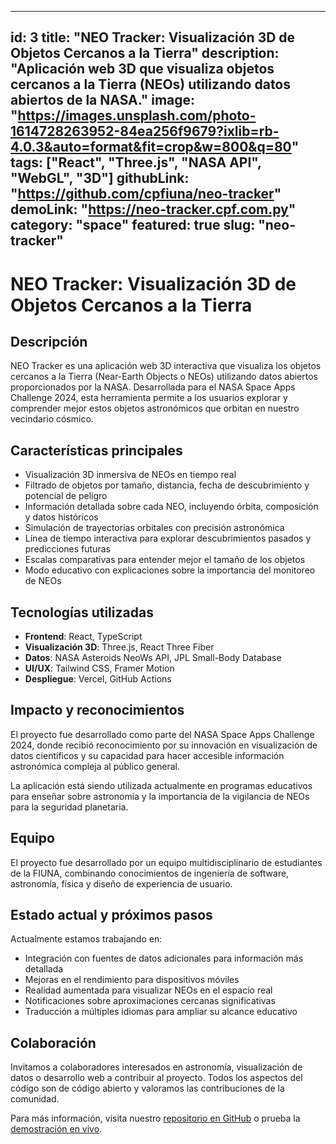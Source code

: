 
---
id: 3
title: "NEO Tracker: Visualización 3D de Objetos Cercanos a la Tierra"
description: "Aplicación web 3D que visualiza objetos cercanos a la Tierra (NEOs) utilizando datos abiertos de la NASA."
image: "https://images.unsplash.com/photo-1614728263952-84ea256f9679?ixlib=rb-4.0.3&auto=format&fit=crop&w=800&q=80"
tags: ["React", "Three.js", "NASA API", "WebGL", "3D"]
githubLink: "https://github.com/cpfiuna/neo-tracker"
demoLink: "https://neo-tracker.cpf.com.py"
category: "space"
featured: true
slug: "neo-tracker"
---

# NEO Tracker: Visualización 3D de Objetos Cercanos a la Tierra

## Descripción

NEO Tracker es una aplicación web 3D interactiva que visualiza los objetos cercanos a la Tierra (Near-Earth Objects o NEOs) utilizando datos abiertos proporcionados por la NASA. Desarrollada para el NASA Space Apps Challenge 2024, esta herramienta permite a los usuarios explorar y comprender mejor estos objetos astronómicos que orbitan en nuestro vecindario cósmico.

## Características principales

- Visualización 3D inmersiva de NEOs en tiempo real
- Filtrado de objetos por tamaño, distancia, fecha de descubrimiento y potencial de peligro
- Información detallada sobre cada NEO, incluyendo órbita, composición y datos históricos
- Simulación de trayectorias orbitales con precisión astronómica
- Línea de tiempo interactiva para explorar descubrimientos pasados y predicciones futuras
- Escalas comparativas para entender mejor el tamaño de los objetos
- Modo educativo con explicaciones sobre la importancia del monitoreo de NEOs

## Tecnologías utilizadas

- **Frontend**: React, TypeScript
- **Visualización 3D**: Three.js, React Three Fiber
- **Datos**: NASA Asteroids NeoWs API, JPL Small-Body Database
- **UI/UX**: Tailwind CSS, Framer Motion
- **Despliegue**: Vercel, GitHub Actions

## Impacto y reconocimientos

El proyecto fue desarrollado como parte del NASA Space Apps Challenge 2024, donde recibió reconocimiento por su innovación en visualización de datos científicos y su capacidad para hacer accesible información astronómica compleja al público general.

La aplicación está siendo utilizada actualmente en programas educativos para enseñar sobre astronomía y la importancia de la vigilancia de NEOs para la seguridad planetaria.

## Equipo

El proyecto fue desarrollado por un equipo multidisciplinario de estudiantes de la FIUNA, combinando conocimientos de ingeniería de software, astronomía, física y diseño de experiencia de usuario.

## Estado actual y próximos pasos

Actualmente estamos trabajando en:

- Integración con fuentes de datos adicionales para información más detallada
- Mejoras en el rendimiento para dispositivos móviles
- Realidad aumentada para visualizar NEOs en el espacio real
- Notificaciones sobre aproximaciones cercanas significativas
- Traducción a múltiples idiomas para ampliar su alcance educativo

## Colaboración

Invitamos a colaboradores interesados en astronomía, visualización de datos o desarrollo web a contribuir al proyecto. Todos los aspectos del código son de código abierto y valoramos las contribuciones de la comunidad.

Para más información, visita nuestro [repositorio en GitHub](https://github.com/cpfiuna/neo-tracker) o prueba la [demostración en vivo](https://neo-tracker.cpf.com.py).
